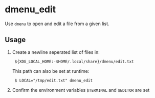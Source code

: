 # dmenu_edit

Use `dmenu` to open and edit a file from a given list.

## Usage

1. Create a newline seperated list of files in:

        ${XDG_LOCAL_HOME:-$HOME/.local/share}/dmenu/edit.txt

   This path can also be set at runtime:

        $ LOCAL="/tmp/edit.txt" dmenu_edit

2. Confirm the environment variables `$TERMINAL` and `$EDITOR` are set
